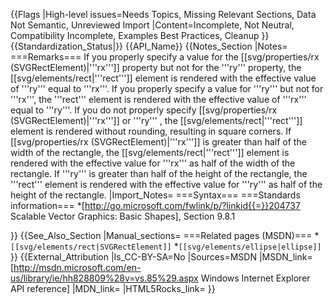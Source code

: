 {{Flags
|High-level issues=Needs Topics, Missing Relevant Sections, Data Not Semantic, Unreviewed Import
|Content=Incomplete, Not Neutral, Compatibility Incomplete, Examples Best Practices, Cleanup
}}
{{Standardization_Status|}}
{{API_Name}}
{{Notes_Section
|Notes=
===Remarks===
If  you properly specify a  value  for  the [[svg/properties/rx (SVGRectElement)|'''rx''']]  property but not for the  '''ry''' property,  the [[svg/elements/rect|'''rect''']] element is rendered with the effective value of '''ry'''  equal to '''rx'''. If  you  properly specify a  value  for '''ry''' but not for '''rx''',  the '''rect''' element is rendered with the effective value of '''rx'''  equal to '''ry'''.
If  you do not properly specify [[svg/properties/rx (SVGRectElement)|'''rx''']] or '''ry''' ,  the [[svg/elements/rect|'''rect''']] element is rendered  without  rounding, resulting in square corners.
If [[svg/properties/rx (SVGRectElement)|'''rx''']] is greater than half of the width of the rectangle,  the [[svg/elements/rect|'''rect''']] element is rendered with the effective value for '''rx''' as half of the width of the rectangle. If '''ry''' is greater than half of the height of the rectangle,  the '''rect''' element is rendered with the effective value for '''ry''' as half of the height of the rectangle.
|Import_Notes=
===Syntax===
===Standards information===
*[http://go.microsoft.com/fwlink/p/?linkid{{=}}204737 Scalable Vector Graphics: Basic Shapes], Section 9.8.1


}}
{{See_Also_Section
|Manual_sections=
===Related pages (MSDN)===
*<code>[[svg/elements/rect|SVGRectElement]]</code>
*<code>[[svg/elements/ellipse|ellipse]]</code>
}}
{{External_Attribution
|Is_CC-BY-SA=No
|Sources=MSDN
|MSDN_link=[http://msdn.microsoft.com/en-us/library/ie/hh828809%28v=vs.85%29.aspx Windows Internet Explorer API reference]
|MDN_link=
|HTML5Rocks_link=
}}